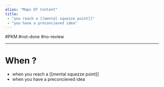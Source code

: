 ```yaml
---
alias: "Maps Of Content"
title:
 - "you reach a [[mental squezze point]]"
 - "you have a preconcieved idea"
---
```

#PKM #not-done #no-review 

----

# When ?
 - when you reach a [[mental squezze point]]
 - when you have a preconcieved idea



